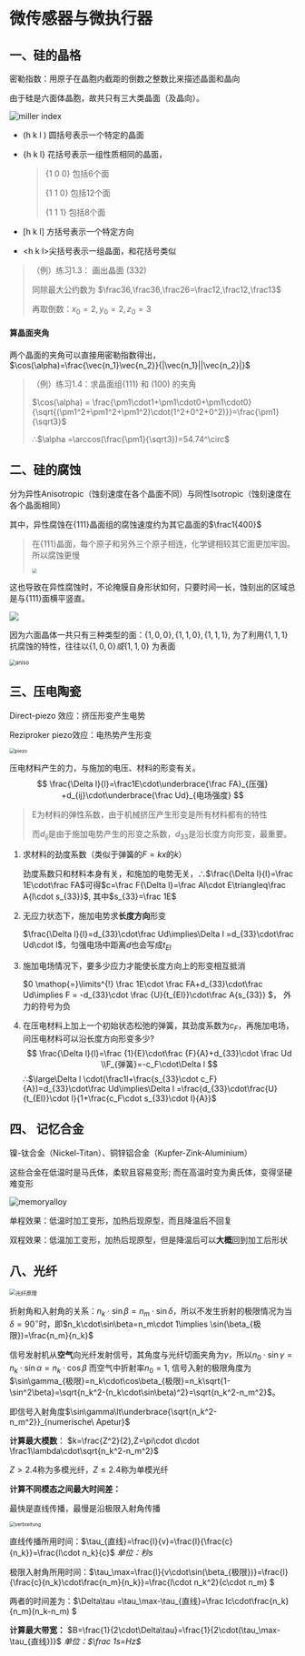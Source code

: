 #  微传感器与微执行器

## 一、硅的晶格

密勒指数：用原子在晶胞内截距的倒数之整数比来描述晶面和晶向

由于硅是六面体晶胞，故共只有三大类晶面（及晶向）。

![miller index](img/cvdd-cutter-1.jpg)

* (h k l ) 圆括号表示一个特定的晶面

* {h k l} 花括号表示一组性质相同的晶面，

  > {1 0 0} 包括6个面
  >
  > {1 1 0} 包括12个面
  >
  > {1 1 1} 包括8个面

* [h k l] 方括号表示一个特定方向
* \<h k l\>尖括号表示一组晶面，和花括号类似

>  （例）练习1.3： 画出晶面 (332)
>
> 同除最大公约数为 $\frac36,\frac36,\frac26=\frac12,\frac12,\frac13$
>
> 再取倒数：$x_0=2,y_0=2,z_0=3$

#### 算晶面夹角

两个晶面的夹角可以直接用密勒指数得出，$\cos(\alpha)=\frac{\vec{n_1}\vec{n_2}}{|\vec{n_1}||\vec{n_2}|}$

> （例）练习1.4：求晶面组{111} 和 (100) 的夹角
>
> $\cos(\alpha) = \frac{\pm1\cdot1+\pm1\cdot0+\pm1\cdot0}{\sqrt{(\pm1^2+\pm1^2+\pm1^2)\cdot(1^2+0^2+0^2)}}=\frac{\pm1}{\sqrt3}$
>
> ∴$\alpha =\arccos(\frac{\pm1}{\sqrt3})=54.74^\circ$

## 二、硅的腐蚀

分为异性Anisotropic（蚀刻速度在各个晶面不同）与同性Isotropic（蚀刻速度在各个晶面相同）

其中，异性腐蚀在{111}晶面组的腐蚀速度约为其它晶面的$\frac1{400}$

> 在{111}晶面，每个原子和另外三个原子相连，化学键相较其它面更加牢固。所以腐蚀更慢
>
> <img src="img/111planeslower.PNG" style="zoom:50%;" />

这也导致在异性腐蚀时，不论掩膜自身形状如何，只要时间一长，蚀刻出的区域总是与{111}面横平竖直。

![](img/111echtlingshape.PNG)

因为六面晶体一共只有三种类型的面：$\{1,0,0\},\{1,1,0\},\{1,1,1\}$, 为了利用$\{1,1,1\}$抗腐蚀的特性，往往以$\{1,0,0\}或\{1,1,0\}$ 为表面

<img src="img/anisoaetzen.png" alt="aniso" style="zoom:67%;" />

## 三、压电陶瓷

Direct-piezo 效应：挤压形变产生电势

Reziproker piezo效应：电热势产生形变

 <img src="img/piezoeffect.PNG" alt="piezo" style="zoom:60%;" />

压电材料产生的力，与施加的电压、材料的形变有关。
$$
\frac{\Delta l}{l}=\frac1E\cdot\underbrace{\frac FA}_{压强}
+d_{ij}\cdot\underbrace{\frac Ud}_{电场强度}
$$

> E为材料的弹性系数，由于机械挤压产生形变是所有材料都有的特性
>
> 而$d_{ij}$是由于施加电势产生的形变之系数，$d_{33}$是沿长度方向形变，最重要。

1. 求材料的劲度系数（类似于弹簧的$F=kx$的$k$）

   劲度系数只和材料本身有关，和施加的电势无关，∴$\frac{\Delta l}{l}=\frac 1E\cdot\frac FA$可得$c=\frac F{\Delta l}=\frac Al\cdot E\triangleq\frac A{l\cdot s_{33}}$, 其中$s_{33}=\frac 1E$

2. 无应力状态下，施加电势求**长度方向**形变

   $\frac{\Delta l}{l}=d_{33}\cdot\frac Ud\implies\Delta l =d_{33}\cdot\frac Ud\cdot l$，匀强电场中距离$d$也会写成$t_{El}$

3. 施加电场情况下，要多少应力才能使长度方向上的形变相互抵消

   $0 \mathop{=}\limits^{!} \frac 1E\cdot \frac FA+d_{33}\cdot\frac Ud\implies F = -d_{33}\cdot \frac {U}{t_{El}}\cdot\frac A{s_{33}} $， 外力的符号为负

4. 在压电材料上加上一个初始状态松弛的弹簧，其劲度系数为$c_F$，再施加电场，问压电材料可以沿长度方向形变多少?
   $$
   \frac{\Delta l}{l}=\frac {1}{E}\cdot\frac {F}{A}+d_{33}\cdot \frac Ud
   \\F_{弹簧}=-c_F\cdot\Delta l
   $$
   ∴$\large\Delta l \cdot(\frac1l+\frac{s_{33}\cdot c_F}{A})=d_{33}\cdot\frac Ud\implies\Delta l =\frac{d_{33}\cdot\frac{U}{t_{El}}\cdot l}{1+\frac{c_F\cdot s_{33}\cdot l}{A}}$

## 四、 记忆合金

镍-钛合金（Nickel-Titan）、铜锌铝合金（Kupfer-Zink-Aluminium）

这些合金在低温时是马氏体，柔软且容易变形; 而在高温时变为奥氏体，变得坚硬难变形

![memoryalloy](img/memoryalloy.PNG)

单程效果：低温时加工变形，加热后现原型，而且降温后不回复

双程效果：低温加工变形，加热后现原型，但是降温后可以**大概**回到加工后形状

## 八、光纤

<img src="img/glasfiber.PNG" alt="光纤原理" style="zoom: 67%;" />

折射角和入射角的关系：$n_k\cdot\sin\beta=n_m\cdot\sin\delta$，所以不发生折射的极限情况为当$\delta=90^\circ$时，即$n_k\cdot\sin\beta=n_m\cdot 1\implies \sin(\beta_{极限})=\frac{n_m}{n_k}$

信号发射机从**空气**向光纤发射信号，其角度与光纤切面夹角为$\gamma$，所以$n_0\cdot\sin\gamma=n_k\cdot\sin\alpha=n_k\cdot\cos\beta$ 而空气中折射率$n_0=1$, 信号入射的极限角度为$\sin\gamma_{极限}=n_k\cdot\cos\beta_{极限}=n_k\sqrt{1-\sin^2\beta}=\sqrt{n_k^2-(n_k\cdot\sin\beta)^2}=\sqrt{n_k^2-n_m^2}$。

即信号入射角度$\sin\gamma\lt\underbrace{\sqrt{n_k^2-n_m^2}}_{numerische\ Apetur}$

**计算最大模数**： $k=\frac{Z^2}{2},Z=\pi\cdot d\cdot \frac1\lambda\cdot\sqrt{n_k^2-n_m^2}$

$Z\gt2.4$称为多模光纤，$Z\le2.4$称为单模光纤

**计算不同模态之间最大时间差：**

最快是直线传播，最慢是沿极限入射角传播

<img src="img/direct&amp;grenz.PNG" alt="verbreitung" style="zoom:60%;" />

直线传播所用时间：$\tau_{直线}=\frac{l}{v}=\frac{l}{\frac{c}{n_k}}=\frac{l\cdot n_k}{c}$ _单位：秒s_

极限入射角所用时间：$\tau_\max=\frac{l}{v\cdot\sin(\beta_{极限})}=\frac{l}{\frac{c}{n_k}\cdot\frac{n_m}{n_k}}=\frac{l\cdot n_k^2}{c\cdot n_m} $

两者的时间差为：$\Delta\tau =\tau_\max-\tau_{直线}=\frac lc\cdot\frac{n_k}{n_m}(n_k-n_m) $

**计算最大带宽：** $B=\frac{1}{2\cdot\Delta\tau}=\frac{1}{2\cdot(\tau_\max-\tau_{直线})}$ _单位：$\frac 1s=Hz$_

